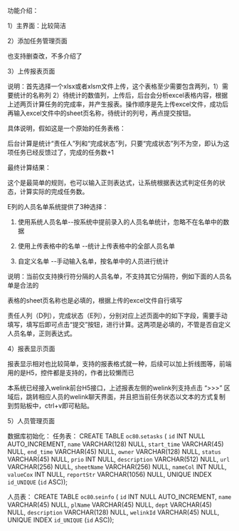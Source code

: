 功能介绍：

 

1）主界面：比较简洁

 



 

2）添加任务管理页面

也支持删查改，不多介绍了



 

3）上传报表页面

说明：首先选择一个xlsx或者xlsm文件上传，这个表格至少需要包含两列，1）需要统计的名称列 2）待统计的数值列，上传后，后台会分析excel表格内容，根据上述两页计算任务的完成率，并产生报表。操作顺序是先上传excel文件，成功后再输入excel文件中的sheet页名称，待统计的列号，再点提交按钮。



 

具体说明，假如这是一个原始的任务表格：



后台计算是统计“责任人”列和“完成状态”列，只要“完成状态”列不为空，即认为这项任务已经反馈过了，完成的任务数+1

 

最终计算结果：



 

这个是最简单的规则，也可以输入正则表达式，让系统根据表达式判定任务的状态，计算实际的完成任务数。

 

 

E列的人员名单系统提供了3种选择：



1. 使用系统人员名单--按系统中提前录入的人员名单统计，忽略不在名单中的数据

2. 使用上传表格中的名单 --统计上传表格中的全部人员名单

3. 自定义名单   --手动输入名单，按名单中的人员进行统计

 

说明：当前仅支持换行符分隔的人员名单，不支持其它分隔符，例如下面的人员名单是合法的



 

 

 

 

 

表格的sheet页名称也是必填的，根据上传的excel文件自行填写



 

责任人列（D列），完成状态（E列），分别对应上述页面中的如下字段，需要手动填写，填写后即可点击“提交”按钮，进行计算。这两项是必填的，不管是否自定义人员名单，正则表达式。



 

4）报表显示页面

报表显示相对也比较简单，支持的报表格式就一种，后续可以加上折线图等，前端用的是H5，控件都是支持的，作者比较懒而已



 

本系统已经接入welink前台H5接口，上述报表左侧的welink列支持点击 “>>>” 区域后，跳转相应人员的welink聊天界面，并且把当前任务状态以文本的方式复制到剪贴板中，ctrl+v即可粘贴。

 

 

5）人员管理页面



 
数据库初始化：
任务表：
CREATE TABLE `oc80`.`setasks` (
  `id` INT NULL AUTO_INCREMENT,
  `name` VARCHAR(128) NULL,
  `start_time` VARCHAR(45) NULL,
  `end_time` VARCHAR(45) NULL,
  `owner` VARCHAR(128) NULL,
  `status` VARCHAR(45) NULL,
  `prio` INT NULL,
  `description` VARCHAR(512) NULL,
  `url` VARCHAR(256) NULL,
  `sheetName` VARCHAR(256) NULL,
  `nameCol` INT NULL,
  `valueCox` INT NULL,
  `reportStr` VARCHAR(1056) NULL,
  UNIQUE INDEX `id_UNIQUE` (`id` ASC));

人员表：
CREATE TABLE `oc80`.`seinfo` (
  `id` INT NULL AUTO_INCREMENT,
  `name` VARCHAR(45) NULL,
  `plName` VARCHAR(45) NULL,
  `dept` VARCHAR(45) NULL,
  `description` VARCHAR(128) NULL,
  `welinkId` VARCHAR(45) NULL,
  UNIQUE INDEX `id_UNIQUE` (`id` ASC));
